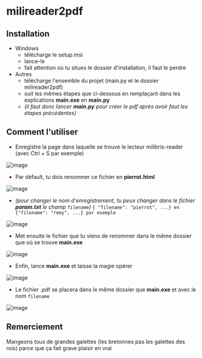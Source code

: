 # milireader2pdf

## Installation
- Windows
  - télécharge le setup.msi
  - lance-le
  - fait attention où tu situes le dossier d'installation, il faut le perdre
- Autres
  - télécharge l'ensemble du projet (main.py et le dossier milireader2pdf)
  - suit les mêmes étapes que ci-dessous en remplaçant dans les explications **main.exe** en **main.py**
  - *(il faut donc lancer **main.py** pour créer le pdf après avoir faut les étapes précédentes)*

## Comment l'utiliser
- Enregistre la page dans laquelle se trouve le lecteur milibris-reader (avec Ctrl + S par exemple)

![image](https://user-images.githubusercontent.com/56643922/110251822-b1c6bd80-7f82-11eb-9457-cbfdd50cf34b.png)

- Par défault, tu dois renommer ce fichier en **pierrot.html**

![image](https://user-images.githubusercontent.com/56643922/110251843-d15de600-7f82-11eb-8971-7dd0adee2cc1.png)

- *(pour changer le nom d'enregistrement, tu peux changer dans le fichier **param.txt** le champ `filename`)*
``{ "filename": "pierrot", ...} en {"filename": "remy", ...} par exemple ``

![image](https://user-images.githubusercontent.com/56643922/110251889-0407de80-7f83-11eb-8e2d-72a3bae6fb2e.png)

- Met ensuite le fichier que tu viens de renommer dans le même dossier que où se trouve **main.exe**

![image](https://user-images.githubusercontent.com/56643922/110251943-56e19600-7f83-11eb-812c-20815e7b1c81.png)

- Enfin, lance **main.exe** et laisse la magie opérer

![image](https://user-images.githubusercontent.com/56643922/110251957-68c33900-7f83-11eb-9cc1-2445c0188c95.png)

- Le fichier .pdf se placera dans le même dossier que **main.exe** et avec le nom `filename`

![image](https://user-images.githubusercontent.com/56643922/110251974-7ed0f980-7f83-11eb-972f-3b13c0a2022d.png)

## Remerciement
Mangeons tous de grandes galettes (les bretonnes pas les galettes des rois) parce que ça fait grave plaisir en vrai

